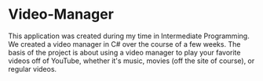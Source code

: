 # Video-Manager
This application was created during my time in Intermediate Programming. We created a video manager in C# over the course of a few weeks. The basis of the project is about using a video manager to play your favorite videos off of YouTube, whether it's music, movies (off the site of course), or regular videos.
